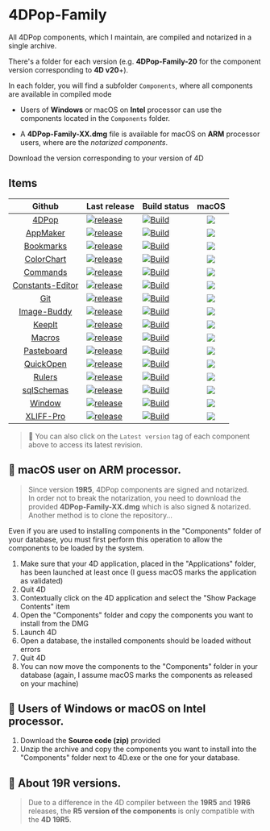 # 4DPop-Family

All 4DPop components, which I maintain, are compiled and notarized in a single archive.

There's a folder for each version (e.g. **4DPop-Family-20** for the component version corresponding to **4D v20**+).

In each folder, you will find a subfolder `Components`, where all components are available in compiled mode

* Users of **Windows** or macOS on **Intel** processor can use the components located in the `Components` folder.

* A **4DPop-Family-XX.dmg** file is available for macOS on **ARM** processor users, where are the _notarized components_.

Download the version corresponding to your version of 4D

## Items

| Github | Last release | Build status | macOS |
|:------:|--------------|--------------|:---:|
|[4DPop](https://github.com/vdelachaux/4DPop)|[![release](https://img.shields.io/github/v/release/vdelachaux/4DPop-Bookmarks?include_prereleases)](https://github.com/vdelachaux/4DPop-Bookmarks/releases/latest)|[![Build](https://github.com/vdelachaux/4DPop/actions/workflows/build.yml/badge.svg)](https://github.com/vdelachaux/4DPop/actions/workflows/build.yml)|![](https://img.shields.io/badge/notarized-blue)
|[AppMaker](https://github.com/vdelachaux/4DPop-AppMaker)|[![release](https://img.shields.io/github/v/release/vdelachaux/4DPop-AppMaker?include_prereleases)](https://github.com/vdelachaux/4DPop-AppMaker/releases/latest)|[![Build](https://github.com/vdelachaux/4DPop-AppMaker/actions/workflows/build.yml/badge.svg)](https://github.com/vdelachaux/4DPop-AppMaker/actions/workflows/build.yml)|![](https://img.shields.io/badge/notarized-blue)
|[Bookmarks](https://github.com/vdelachaux/4DPop-Bookmarks) |[![release](https://img.shields.io/github/v/release/vdelachaux/4DPop-Bookmarks?include_prereleases)](https://github.com/vdelachaux/4DPop-Bookmarks/releases/latest)|[![Build](https://github.com/vdelachaux/4DPop-Bookmarks/actions/workflows/build.yml/badge.svg)](https://github.com/vdelachaux/4DPop-Bookmarks/actions/workflows/build.yml)|![](https://img.shields.io/badge/notarized-blue)
|[ColorChart](https://github.com/vdelachaux/4DPop-ColorChart) |[![release](https://img.shields.io/github/v/release/vdelachaux/4DPop-ColorChart?include_prereleases)](https://github.com/vdelachaux/4DPop-ColorChart/releases/latest)|[![Build](https://github.com/vdelachaux/4DPop-ColorChart/actions/workflows/build.yml/badge.svg)](https://github.com/vdelachaux/4DPop-ColorChart/actions/workflows/build.yml)|![](https://img.shields.io/badge/notarized-blue)
|[Commands](https://github.com/vdelachaux/4DPop-Commands) |[![release](https://img.shields.io/github/v/release/vdelachaux/4DPop-Commands?include_prereleases)](https://github.com/vdelachaux/4DPop-Commands/releases/latest)|[![Build](https://github.com/vdelachaux/4DPop-Commands/actions/workflows/build.yml/badge.svg)](https://github.com/vdelachaux/4DPop-Commands/actions/workflows/build.yml)|![](https://img.shields.io/badge/notarized-blue)
|[Constants-Editor](https://github.com/vdelachaux/4DPop-Constants-Editor)|[![release](https://img.shields.io/github/v/release/vdelachaux/4DPop-Constants-Editor?include_prereleases)](https://github.com/vdelachaux/4DPop-Constants-Editor/releases/latest)|[![Build](https://github.com/vdelachaux/4DPop-Constants-Editor/actions/workflows/build.yml/badge.svg)](https://github.com/vdelachaux/4DPop-Constants-Editor/actions/workflows/build.yml)|![](https://img.shields.io/badge/notarized-blue)
|[Git](https://vdelachaux.github.io/4DPop-Git/) |[![release](https://img.shields.io/github/v/release/vdelachaux/4DPop-Git?include_prereleases)](https://github.com/vdelachaux/4DPop-Git/releases/latest)|[![Build](https://github.com/vdelachaux/4DPop-Git/actions/workflows/build.yml/badge.svg)](https://github.com/vdelachaux/4DPop-Git/actions/workflows/build.yml)|![](https://img.shields.io/badge/notarized-blue)
|[Image-Buddy](https://github.com/vdelachaux/4DPop-Image-Buddy)|[![release](https://img.shields.io/github/v/release/vdelachaux/4DPop-Image-Buddy?include_prereleases)](https://github.com/vdelachaux/4DPop-Image-Buddy/releases/latest)|[![Build](https://github.com/vdelachaux/4DPop-Image-Buddy/actions/workflows/build.yml/badge.svg)](https://github.com/vdelachaux/4DPop-Image-Buddy/actions/workflows/build.yml)|![](https://img.shields.io/badge/notarized-blue)
|[KeepIt](https://github.com/vdelachaux/4DPop-KeepIt) |[![release](https://img.shields.io/github/v/release/vdelachaux/4DPop-KeepIt?include_prereleases)](https://github.com/vdelachaux/4DPop-KeepIt/releases/latest)|[![Build](https://github.com/vdelachaux/4DPop-KeepIt/actions/workflows/build.yml/badge.svg)](https://github.com/vdelachaux/4DPop-KeepIt/actions/workflows/build.yml)|![](https://img.shields.io/badge/notarized-blue)
|[Macros](https://github.com/vdelachaux/4DPop-Macros)|[![release](https://img.shields.io/github/v/release/vdelachaux/4DPop-Macros?include_prereleases)](https://github.com/vdelachaux/4DPop-Macros/releases/latest)|[![Build](https://github.com/vdelachaux/4DPop-Macros/actions/workflows/build.yml/badge.svg)](https://github.com/vdelachaux/4DPop-Macros/actions/workflows/build.yml)|![](https://img.shields.io/badge/notarized-blue)
|[Pasteboard](https://github.com/vdelachaux/4DPop-Pasteboard) |[![release](https://img.shields.io/github/v/release/vdelachaux/4DPop-Pasteboard?include_prereleases)](https://github.com/vdelachaux/4DPop-Pasteboard/releases/latest)|[![Build](https://github.com/vdelachaux/4DPop-Pasteboard/actions/workflows/build.yml/badge.svg)](https://github.com/vdelachaux/4DPop-Pasteboard/actions/workflows/build.yml)|![](https://img.shields.io/badge/notarized-blue)
|[QuickOpen](https://github.com/vdelachaux/4DPop-QuickOpen) |[![release](https://img.shields.io/github/v/release/vdelachaux/4DPop-QuickOpen?include_prereleases)](https://github.com/vdelachaux/4DPop-QuickOpen/releases/latest)|[![Build](https://github.com/vdelachaux/4DPop-QuickOpen/actions/workflows/build.yml/badge.svg)](https://github.com/vdelachaux/4DPop-QuickOpen/actions/workflows/build.yml)|![](https://img.shields.io/badge/notarized-blue)
|[Rulers](https://github.com/vdelachaux/4DPop-Rulers) |[![release](https://img.shields.io/github/v/release/vdelachaux/4DPop-Rulers?include_prereleases)](https://github.com/vdelachaux/4DPop-Rulers/releases/latest)|[![Build](https://github.com/vdelachaux/4DPop-Rulers/actions/workflows/build.yml/badge.svg)](https://github.com/vdelachaux/4DPop-Rulers/actions/workflows/build.yml)|![](https://img.shields.io/badge/notarized-blue)
|[sqlSchemas](https://github.com/vdelachaux/4DPop-sqlSchemas) |[![release](https://img.shields.io/github/v/release/vdelachaux/4DPop-sqlSchemas?include_prereleases)](https://github.com/vdelachaux/4DPop-sqlSchemas/releases/latest)|[![Build](https://github.com/vdelachaux/4DPop-sqlSchemas/actions/workflows/build.yml/badge.svg)](https://github.com/vdelachaux/4DPop-sqlSchemas/actions/workflows/build.yml)|![](https://img.shields.io/badge/notarized-blue)
|[Window](https://github.com/vdelachaux/4DPop-Window) |[![release](https://img.shields.io/github/v/release/vdelachaux/4DPop-Window?include_prereleases)](https://github.com/vdelachaux/4DPop-Window/releases/latest)|[![Build](https://github.com/vdelachaux/4DPop-Window/actions/workflows/build.yml/badge.svg)](https://github.com/vdelachaux/4DPop-Window/actions/workflows/build.yml)|![](https://img.shields.io/badge/notarized-blue)
|[XLIFF-Pro](https://vdelachaux.github.io/4DPop-XLIFF-Pro) |[![release](https://img.shields.io/github/v/release/vdelachaux/4DPop-XLIFF-Pro?include_prereleases)](https://github.com/vdelachaux/4DPop-XLIFF-Pro/releases/latest)|[![Build](https://github.com/vdelachaux/4DPop-XLIFF-Pro/actions/workflows/build.yml/badge.svg)](https://github.com/vdelachaux/4DPop-XLIFF-Pro/actions/workflows/build.yml)|![](https://img.shields.io/badge/notarized-blue)

>  📌 You can also click on the `Latest version` tag of each component above to access its latest revision.

## 📌 **macOS user on ARM processor**.    
>Since version **19R5**, 4DPop components are signed and notarized.    
>In order not to break the notarization, you need to download the provided **4DPop-Family-XX.dmg** which is also signed & notarized.    
>Another method is to clone the repository…

Even if you are used to installing components in the "Components" folder of your database, you must first perform this operation to allow the components to be loaded by the system.

1. Make sure that your 4D application, placed in the "Applications" folder, has been launched at least once (I guess macOS marks the application as validated)
2. Quit 4D
3. Contextually click on the 4D application and select the "Show Package Contents" item
4. Open the "Components" folder and copy the components you want to install from the DMG
5. Launch 4D
6. Open a database, the installed components should be loaded without errors
7. Quit 4D
8. You can now move the components to the "Components" folder in your database (again, I assume macOS marks the components as released on your machine)

## 📌 **Users of Windows or macOS on Intel processor**.    

1. Download the **Source code (zip)** provided
2. Unzip the archive and copy the components you want to install into the "Components" folder next to 4D.exe or the one for your database.

## 📌 **About 19R versions**.  
>Due to a difference in the 4D compiler between the **19R5** and **19R6** releases, the **R5 version of the components** is only compatible with the **4D 19R5**. 
